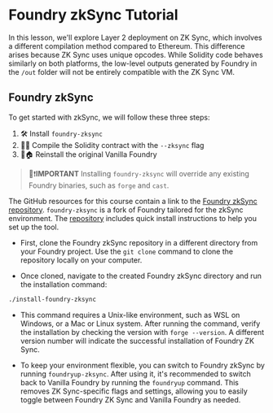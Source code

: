 # Foundry zkSync Tutorial

In this lesson, we'll explore Layer 2 deployment on ZK Sync, which involves a different compilation method compared to Ethereum. This difference arises because ZK Sync uses unique opcodes. While Solidity code behaves similarly on both platforms, the low-level outputs generated by Foundry in the `/out` folder will not be entirely compatible with the ZK Sync VM.

## Foundry zkSync

To get started with zkSync, we will follow these three steps:

1. 🛠️ Install `foundry-zksync`
2. 🧑‍💻 Compile the Solidity contract with the `--zksync` flag
3. 🔄🏠 Reinstall the original Vanilla Foundry

> 👀❗**IMPORTANT**
> Installing `foundry-zksync` will override any existing Foundry binaries, such as `forge` and `cast`.

The GitHub resources for this course contain a link to the [Foundry zkSync repository](https://github.com/Cyfrin/foundry-full-course-cu?tab=readme-ov-file#compiling-to-zksync-in-foundry-zksync). `foundry-zksync` is a fork of Foundry tailored for the zkSync environment. The [repository](https://github.com/matter-labs/foundry-zksync) includes quick install instructions to help you set up the tool.

- First, clone the Foundry zkSync repository in a different directory from your Foundry project. Use the `git clone` command to clone the repository locally on your computer.

- Once cloned, navigate to the created Foundry zkSync directory and run the installation command:

```bash
./install-foundry-zksync
```

- This command requires a Unix-like environment, such as WSL on Windows, or a Mac or Linux system. After running the command, verify the installation by checking the version with `forge --version`. A different version number will indicate the successful installation of Foundry ZK Sync.

- To keep your environment flexible, you can switch to Foundry zkSync by running `foundryup-zksync`. After using it, it's recommended to switch back to Vanilla Foundry by running the `foundryup` command. This removes ZK Sync-specific flags and settings, allowing you to easily toggle between Foundry ZK Sync and Vanilla Foundry as needed.
